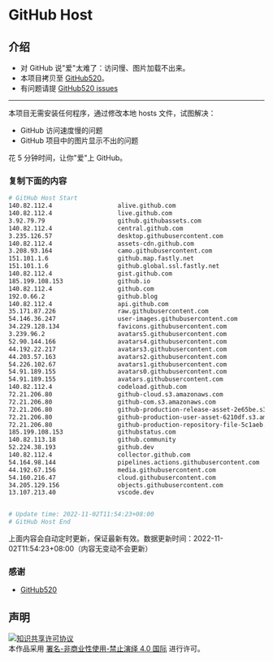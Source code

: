 # GitHub Host
## 介绍
- 对 GitHub 说"爱"太难了：访问慢、图片加载不出来。
- 本项目拷贝至 [GitHub520](https://github.com/521xueweihan/GitHub520)。
- 有问题请提 [GitHub520 issues](https://github.com/521xueweihan/GitHub520/issues/new)

---

本项目无需安装任何程序，通过修改本地 hosts 文件，试图解决：
- GitHub 访问速度慢的问题
- GitHub 项目中的图片显示不出的问题

花 5 分钟时间，让你"爱"上 GitHub。

### 复制下面的内容
```bash
# GitHub Host Start
140.82.112.4                  alive.github.com
140.82.112.4                  live.github.com
3.92.79.79                    github.githubassets.com
140.82.112.4                  central.github.com
3.235.126.57                  desktop.githubusercontent.com
140.82.112.4                  assets-cdn.github.com
3.208.93.164                  camo.githubusercontent.com
151.101.1.6                   github.map.fastly.net
151.101.1.6                   github.global.ssl.fastly.net
140.82.112.4                  gist.github.com
185.199.108.153               github.io
140.82.112.4                  github.com
192.0.66.2                    github.blog
140.82.112.4                  api.github.com
35.171.87.226                 raw.githubusercontent.com
54.146.36.247                 user-images.githubusercontent.com
34.229.128.134                favicons.githubusercontent.com
3.239.96.2                    avatars5.githubusercontent.com
52.90.144.166                 avatars4.githubusercontent.com
44.192.22.217                 avatars3.githubusercontent.com
44.203.57.163                 avatars2.githubusercontent.com
54.226.102.67                 avatars1.githubusercontent.com
54.91.189.155                 avatars0.githubusercontent.com
54.91.189.155                 avatars.githubusercontent.com
140.82.112.4                  codeload.github.com
72.21.206.80                  github-cloud.s3.amazonaws.com
72.21.206.80                  github-com.s3.amazonaws.com
72.21.206.80                  github-production-release-asset-2e65be.s3.amazonaws.com
72.21.206.80                  github-production-user-asset-6210df.s3.amazonaws.com
72.21.206.80                  github-production-repository-file-5c1aeb.s3.amazonaws.com
185.199.108.153               githubstatus.com
140.82.113.18                 github.community
52.224.38.193                 github.dev
140.82.112.4                  collector.github.com
54.164.98.144                 pipelines.actions.githubusercontent.com
44.192.67.156                 media.githubusercontent.com
54.160.216.47                 cloud.githubusercontent.com
34.205.129.156                objects.githubusercontent.com
13.107.213.40                 vscode.dev


# Update time: 2022-11-02T11:54:23+08:00
# GitHub Host End

```
上面内容会自动定时更新，保证最新有效。数据更新时间：2022-11-02T11:54:23+08:00（内容无变动不会更新）

### 感谢

- [GitHub520](https://github.com/521xueweihan/GitHub520)

## 声明
<a rel="license" href="https://creativecommons.org/licenses/by-nc-nd/4.0/deed.zh"><img alt="知识共享许可协议" style="border-width: 0" src="https://licensebuttons.net/l/by-nc-nd/4.0/88x31.png"></a><br>本作品采用 <a rel="license" href="https://creativecommons.org/licenses/by-nc-nd/4.0/deed.zh">署名-非商业性使用-禁止演绎 4.0 国际</a> 进行许可。
